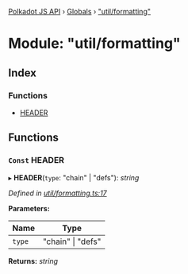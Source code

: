 [Polkadot JS API](../README.md) › [Globals](../globals.md) › ["util/formatting"](_util_formatting_.md)

# Module: "util/formatting"

## Index

### Functions

* [HEADER](_util_formatting_.md#const-header)

## Functions

### `Const` HEADER

▸ **HEADER**(`type`: "chain" | "defs"): *string*

*Defined in [util/formatting.ts:17](https://github.com/polkadot-js/api/blob/c9921f002f/packages/typegen/src/util/formatting.ts#L17)*

**Parameters:**

Name | Type |
------ | ------ |
`type` | "chain" &#124; "defs" |

**Returns:** *string*
